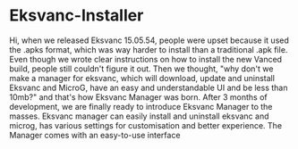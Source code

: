 # Eksvanc-Installer
Hi, when we released Eksvanc 15.05.54, people were upset because it used the .apks format, which was way harder to install than a traditional .apk file. Even though we wrote clear instructions on how to install the new Vanced build, people still couldn't figure it out. Then we thought, "why don't we make a manager for eksvanc, which will download, update and uninstall Eksvanc and MicroG, have an easy and understandable UI and be less than 10mb?" and that's how Eksvanc Manager was born.  After 3 months of development, we are finally ready to introduce Eksvanc Manager to the masses. Eksvanc manager can easily install and uninstall eksvanc and microg, has various settings for customisation and better experience. The Manager comes with an easy-to-use interface
